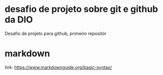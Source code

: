# desafio de projeto sobre git e github da DIO
Desafio de projeto para github, primeiro repositór
# markdown
link: https://www.markdownguide.org/basic-syntax/
